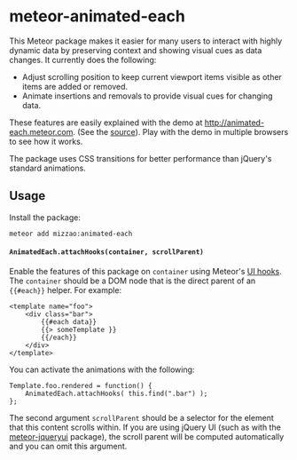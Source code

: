 meteor-animated-each
====================

This Meteor package makes it easier for many users to interact with highly dynamic data by preserving context and showing visual cues as data changes. It currently does the following:

  - Adjust scrolling position to keep current viewport items visible as other items are added or removed.
  - Animate insertions and removals to provide visual cues for changing data.

These features are easily explained with the demo at http://animated-each.meteor.com. (See the [source](demo)). Play with the demo in multiple browsers to see how it works.

The package uses CSS transitions for better performance than jQuery's standard animations.

## Usage

Install the package:

```
meteor add mizzao:animated-each
```

#### `AnimatedEach.attachHooks(container, scrollParent)`

Enable the features of this package on `container` using Meteor's [UI hooks](https://groups.google.com/forum/#!msg/meteor-core/1kUoG2mcaRw/U-lIzmYEAQ0J). The `container` should be a DOM node that is the direct parent of an `{{#each}}` helper. For example:

```
<template name="foo">
    <div class="bar">
        {{#each data}}
        {{> someTemplate }}
        {{/each}}
    </div>
</template>
```

You can activate the animations with the following:

```
Template.foo.rendered = function() {
    AnimatedEach.attachHooks( this.find(".bar") );
};
```

The second argument `scrollParent` should be a selector for the element that this content scrolls within. If you are using jQuery UI (such as with the [meteor-jqueryui](https://github.com/mizzao/meteor-jqueryui) package), the scroll parent will be computed automatically and you can omit this argument.
